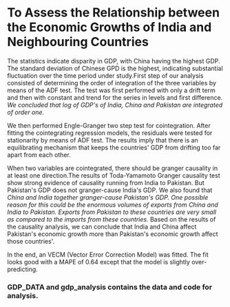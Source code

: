 # To Assess the Relationship between the Economic Growths of India and Neighbouring Countries

The statistics indicate disparity in GDP, with China having the highest GDP. The standard deviation of Chinese GPD is the highest, indicating substantial fluctuation over the time period under study.First step of our analysis consisted of determining the order of integration of the three variables by means of the ADF test. The test was first performed with only a drift term and then with constant and trend for the series in levels and first difference. *We concluded that log of GDP's of India, China and Pakistan are integrated of order one.* 


We then performed Engle-Granger two step test for cointegration. After fitting the cointegrating regression models, the residuals were tested for stationarity by means of ADF test. The results imply that there is an equilibrating mechanism that keeps the countries' GDP from drifting too far apart from each other. 


When two variables are cointegrated, there should be granger causality in at least one direction.The results of Toda-Yamamoto Granger causality test show strong evidence of causality running from India to Pakistan. But Pakistan's GDP does not granger-cause India's GDP. We also found that *China and India together granger-cause Pakistan's GDP. One possible reason for this could be the enormous volumes of exports from China and India to Pakistan. Exports from Pakistan to these countries are very small as compared to the imports from these countries.* Based on the results of the causality analysis, we can conclude that India and China affect Pakistan's economic growth more than Pakistan's economic growth affect those countries'.


In the end, an VECM (Vector Error Correction Model) was fitted. The fit looks good with a MAPE of 0.64 except that the model is slightly over-predicting. 



### GDP_DATA and gdp_analysis contains the data and code for analysis.
